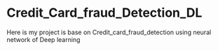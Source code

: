 # Credit_Card_fraud_Detection_DL
Here is my project is base on Credit_card_fraud_detection using neural network of Deep learning
